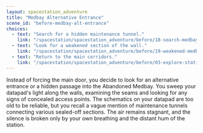 ```yaml
---
layout: spacestation_adventure
title: "Medbay Alternative Entrance"
scene_id: "before-medbay-alt-entrance"
choices:
  - text: "Search for a hidden maintenance tunnel."
    link: "/spacestation/spacestation_adventure/before/18-search-medbay-tunnel"
  - text: "Look for a weakened section of the wall."
    link: "/spacestation/spacestation_adventure/before/19-weakened-medbay-wall"
  - text: "Return to the main corridors."
    link: "/spacestation/spacestation_adventure/before/03-explore-station"
---
```


Instead of forcing the main door, you decide to look for an alternative entrance or a hidden passage into the Abandoned Medbay. You sweep your datapad's light along the walls, examining the seams and looking for any signs of concealed access points. The schematics on your datapad are too old to be reliable, but you recall a vague mention of maintenance tunnels connecting various sealed-off sections. The air remains stagnant, and the silence is broken only by your own breathing and the distant hum of the station.

